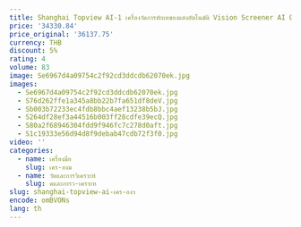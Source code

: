 ```yaml
---
title: Shanghai Topview AI-1 เครื่องวัดการหักเหของแสงอัตโนมัติ Vision Screener AI Optic
price: '34330.84'
price_original: '36137.75'
currency: THB
discount: 5%
rating: 4
volume: 83
image: Se6967d4a09754c2f92cd3ddcdb62070ek.jpg
images:
  - Se6967d4a09754c2f92cd3ddcdb62070ek.jpg
  - S76d262ffe1a345a8bb22b7fa651df8deV.jpg
  - Sb003b72233ec4fdb8bbc4aef13238b5bJ.jpg
  - S264df28ef3a44516b003ff28cdfe39ecQ.jpg
  - S80a2f68946304fdd9f946fc7c278d0aft.jpg
  - S1c19333e56d94d8f9debab47cdb72f3f0.jpg
video: ''
categories:
  - name: เครื่องมือ
    slug: เคร-องม
  - name: วัดและการวิเคราะห์
    slug: ดและการว-เคราะห
slug: shanghai-topview-ai-เคร-องว
encode: omBVONs
lang: th
---
```

  